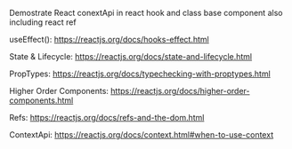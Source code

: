 Demostrate React conextApi in react hook and class base component also including react ref 

useEffect(): https://reactjs.org/docs/hooks-effect.html

State & Lifecycle: https://reactjs.org/docs/state-and-lifecycle.html

PropTypes: https://reactjs.org/docs/typechecking-with-proptypes.html

Higher Order Components: https://reactjs.org/docs/higher-order-components.html

Refs: https://reactjs.org/docs/refs-and-the-dom.html

ContextApi: https://reactjs.org/docs/context.html#when-to-use-context
